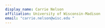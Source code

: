 ```yaml
---
display_name: Carrie Nelson
affiliation: University of Wisconsin-Madison
email: "carrie.nelson@wisc.edu "
---
```

